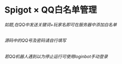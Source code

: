 # Spigot × QQ白名单管理
###### 如题,在QQ中发送关键词+玩家名即可在服务器中添加白名单
###### 源码中的QQ号及密码请自行填写
###### 若QQ机器人遇到以为停止运行可使用loginbot手动登录